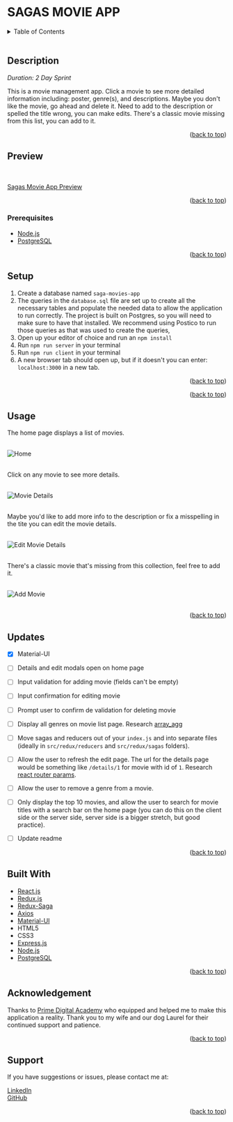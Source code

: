 <!-- 
![MIT LICENSE](https://img.shields.io/github/license/scottbromander/the_marketplace.svg?style=flat-square)
![REPO SIZE](https://img.shields.io/github/repo-size/scottbromander/the_marketplace.svg?style=flat-square)
![TOP_LANGUAGE](https://img.shields.io/github/languages/top/scottbromander/the_marketplace.svg?style=flat-square)
![FORKS](https://img.shields.io/github/forks/scottbromander/the_marketplace.svg?style=social)
-->

# SAGAS MOVIE APP

<!-- TABLE OF CONTENTS -->
<details>
  <summary>Table of Contents</summary>
  <ol>
    <li><a href="#description">Description</a></li>
    <li>
      <a href="#preview">Preview</a></li>
      <ul>
        <li>
            <a href="#prerequisites">Prerequisites</a></li>
        </li>
      </ul>
    </li>
    <li><a href="#setup">Setup</a></li>
    <li><a href="#usage">Usage</a></li>
    <li><a href="#updates">Updates</a></li>
    <li><a href="#built-with">Built With</a></li>
    <li><a href="#acknowledgement">Acknowledgment</a></li>
    <li><a href="#support">Support</a></li>
  </ol>
</details>
<br />

<!-- Description -->
## Description

_Duration: 2 Day Sprint_

This is a movie management app. Click a movie to see more detailed information including: poster, genre(s), and descriptions. Maybe you don't like the movie, go ahead and delete it. Need to add to the description or spelled the title wrong, you can make edits. There's a classic movie missing from this list, you can add to it.

<!-- Your project description goes here. What problem did you solve? How did you solve it?  -->


<p align="right">(<a href="#top">back to top</a>)</p>

<!-- Preview -->
## Preview  
<br />

[Sagas Movie App Preview](/public/images/sagas-movie-app-preview.gif)
<br /> 

<p align="right">(<a href="#top">back to top</a>)</p>

<!-- Prerequisites -->
### Prerequisites

- [Node.js](https://nodejs.org/en/)
- [PostgreSQL](http://postgresql.org)

<p align="right">(<a href="#top">back to top</a>)</p>

<!-- Setup -->
## Setup

1. Create a database named `saga-movies-app`
2. The queries in the `database.sql` file are set up to create all the necessary tables and populate the needed data to allow the application to run correctly. The project is built on Postgres, so you will need to make sure to have that installed. We recommend using Postico to run those queries as that was used to create the queries,
3. Open up your editor of choice and run an `npm install`
4. Run `npm run server` in your terminal
5. Run `npm run client` in your terminal
6. A new browser tab should open up, but if it doesn't you can enter: `localhost:3000` in a new tab.

<p align="right">(<a href="#top">back to top</a>)</p>

<!-- Features -->
<!-- ## Features

1. Home page displays all of the movies in the movie database. 
2. Details page shows all details for the selected movie, including title, poster, description, and genres.
3. Add movie form allows you to `Save` title, url (poster), description, and genre to database or `Cancel`.
4. Details page shows all details even after page refresh.
5. Edit details page allows user to update title and description of selected movie and `Save` to the database or `Cancel`. -->

<p align="right">(<a href="#top">back to top</a>)</p>

<!-- Usage -->
## Usage
The home page displays a list of movies.
<br /> <br />

![Home](/public/images/home-view.jpg)
<br /><br />

Click on any movie to see more details.
<br /> <br />

![Movie Details](/public/images/movie-details-view.jpg)
<br /><br />

Maybe you'd like to add more info to the description or fix a misspelling in the tite you can edit the movie details.
<br /> <br />

![Edit Movie Details](/public/images/edit-movie-details-view.jpg)
<br /><br />

There's a classic movie that's missing from this collection, feel free to add it.
<br /> <br />

![Add Movie](/public/images/add-movie-view.jpg)
<br /><br />
 

<p align="right">(<a href="#top">back to top</a>)</p>

<!-- Updates -->
## Updates
 
- [x] Material-UI
- [ ] Details and edit modals open on home page
- [ ] Input validation for adding movie (fields can't be empty)
- [ ] Input confirmation for editing movie
- [ ] Prompt user to confirm de validation for deleting movie
- [ ] Display all genres on movie list page. Research [array_agg](https://stackoverflow.com/questions/43458174/how-to-save-and-return-javascript-object-with-subarray-in-normalized-sql)
- [ ] Move sagas and reducers out of your `index.js` and into separate files (ideally in `src/redux/reducers` and `src/redux/sagas` folders).
- [ ] Allow the user to refresh the edit page. The url for the details page would be something like `/details/1` for movie with id of `1`. Research [react router params](https://reacttraining.com/react-router/web/example/url-params).
- [ ] Allow the user to remove a genre from a movie.
- [ ] Only display the top 10 movies, and allow the user to search for movie titles with a search bar on the home page (you can do this on the client side or the server side, server side is a bigger stretch, but good practice).
- [ ] Update readme


<p align="right">(<a href="#top">back to top</a>)</p>

<!-- Built With -->
## Built With

* [React.js](https://reactjs.org/)
* [Redux.js](https://redux.js.org/)
* [Redux-Saga](https://redux-saga.js.org/)
* [Axios](http://npmjs.com/package/axios)
* [Material-UI](https://mui.com/)
* HTML5
* CSS3
* [Express.js](http://expressjs.com)
* [Node.js](https://nodejs.org/en)
* [PostgreSQL](http://postgresql.org)

<p align="right">(<a href="#top">back to top</a>)</p>

<!-- Acknowledgement -->
## Acknowledgement
Thanks to [Prime Digital Academy](www.primeacademy.io) who equipped and helped me to make this application a reality. Thank you to my wife and our dog Laurel for their continued support and patience.  

<p align="right">(<a href="#top">back to top</a>)</p>

<!-- Support -->
## Support
If you have suggestions or issues, please contact me at:  

[LinkedIn](https://www.linkedin.com/in/phaydara-vongsavanthong/)  
[GitHub](https://github.com/stephenmussel)  

<p align="right">(<a href="#top">back to top</a>)</p>